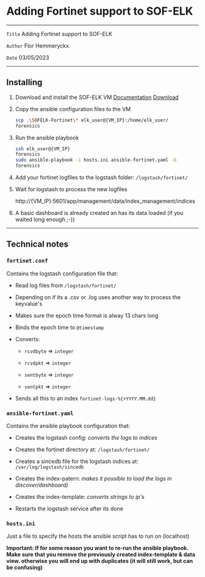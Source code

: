 # Adding Fortinet support to SOF-ELK

---

`Title` Adding Fortinet support to SOF-ELK

`Author` Flor Hemmeryckx

`Date` 03/05/2023

---

## Installing

1. Download and install the SOF-ELK VM
   [Documentation](https://github.com/philhagen/sof-elk/blob/main/VM_README.md)
   [Download](https://for572.com/sof-elk-vm)

2. Copy the ansible configuration files to the VM
   
   ```bash
   scp .\SOFELK-Fortinet\* elk_user@{VM_IP}:/home/elk_user/
   forensics
   ```

3. Run the ansible playbook
   
   ```bash
   ssh elk_user@{VM_IP}
   forensics
   sudo ansible-playbook -i hosts.ini ansible-fortinet.yaml -b
   forensics
   ```

4. Add your fortinet logfiles to the logstash folder: `/logstash/fortinet/`

5. Wait for logstash to process the new logfiles
   
   http://{VM_IP}:5601/app/management/data/index_management/indices

6. A basic dashboard is already created an has its data loaded (if you waited long enough ;-))

---

## Technical notes

### `fortinet.conf`

Contains the logstash configuration file that:

- Read log files from `/logstash/fortinet/`

- Depending on if its a .csv or .log uses another way to process the keyvalue's

- Makes sure the epoch time format is alway 13 chars long

- Binds the epoch time to `@timestamp`

- Converts:
  
  - `rcvdbyte` => `integer`
  
  - `rcvdpkt` => `integer`
  
  - `sentbyte` => `integer`
  
  - `sentpkt` => `integer`

- Sends all this to an index `fortinet-logs-%{+YYYY.MM.dd}`

### `ansible-fortinet.yaml`

Contains the ansible playbook configuration that:

- Creates the logstash config: _converts the logs to indices_

- Creates the fortinet directory at: `/logstash/fortinet/`

- Creates a sincedb file for the logstash indices at: `/var/log/logstash/sincedb`

- Creates the index-patern: _makes it possible to load the logs in discover/dashboard)_

- Creates the index-template: _converts strings to ip's_

- Restarts the logstash service after its done

### `hosts.ini`

Just a file to specify the hosts the ansible script has to run on (localhost)



**Important: If for some reason you want to re-run the ansible playbook. Make sure that you remove the previously created index-template & data view. otherwise you will end up with duplicates (it will still work, but can be confusing)**
